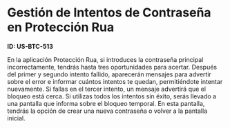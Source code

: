 # Gestión de Intentos de Contraseña en Protección Rua

**ID: US-BTC-513**

En la aplicación Protección Rua, si introduces la contraseña principal incorrectamente, tendrás hasta tres oportunidades para acertar. Después del primer y segundo intento fallido, aparecerán mensajes para advertir sobre el error e informar cuántos intentos te quedan, permitiéndote intentar nuevamente. Si fallas en el tercer intento, un mensaje advertirá que el bloqueo está cerca. Si utilizas todos los intentos sin éxito, serás llevado a una pantalla que informa sobre el bloqueo temporal. En esta pantalla, tendrás la opción de crear una nueva contraseña o volver a la pantalla inicial.